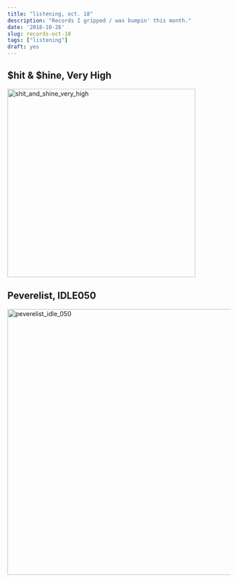 ```yaml
---
title: "listening, oct. 18"
description: "Records I gripped / was bumpin' this month."
date: '2018-10-26'
slug: records-oct-18
tags: ["listening"]
draft: yes
---
```


##  $hit & $hine, Very High

<a data-flickr-embed="true"  href="https://www.flickr.com/photos/152150541@N02/31424716658/in/dateposted-public/" title="shit_and_shine_very_high"><img src="https://farm2.staticflickr.com/1932/31424716658_f58a697989_o.jpg" width="424" height="425" alt="shit_and_shine_very_high"></a><script async src="//embedr.flickr.com/assets/client-code.js" charset="utf-8"></script>

## Peverelist, IDLE050 

<a data-flickr-embed="true"  href="https://www.flickr.com/photos/152150541@N02/43483640140/in/dateposted-public/" title="peverelist_idle_050"><img src="https://farm2.staticflickr.com/1976/43483640140_63ec409723_o.jpg" width="600" height="600" alt="peverelist_idle_050"></a><script async src="//embedr.flickr.com/assets/client-code.js" charset="utf-8"></script>

